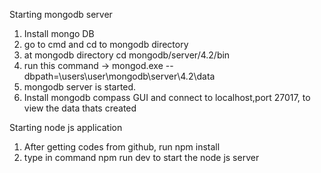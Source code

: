 Starting mongodb server
1) Install mongo DB
2) go to cmd and cd to mongodb directory
3) at mongodb directory cd mongodb/server/4.2/bin
4) run this command -> mongod.exe --dbpath=\users\user\mongodb\server\4.2\data   
5) mongodb server is started. 
6) Install mongodb compass GUI and connect to localhost,port 27017, to view the data thats created

Starting node js application
1) After getting codes from github, run npm install
2) type in command npm run dev to start the node js server
